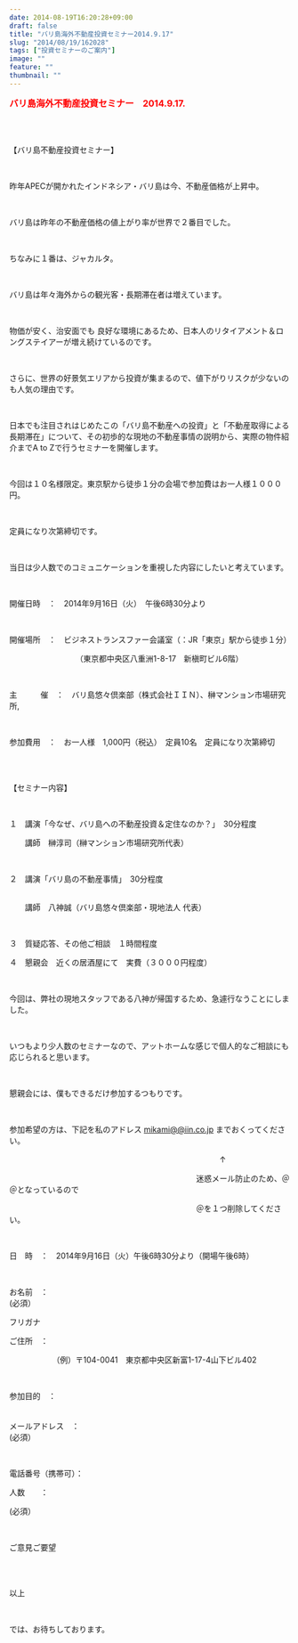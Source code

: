 ```yaml
---
date: 2014-08-19T16:20:28+09:00
draft: false
title: "バリ島海外不動産投資セミナー2014.9.17"
slug: "2014/08/19/162028"
tags: ["投資セミナーのご案内"]
image: ""
feature: ""
thumbnail: ""
---
```

<p><font color="#ff0000" size="3"><strong>バリ島海外不動産投資セミナー　2014.9.17.</strong></font></p><br/><br/><p>【バリ島不動産投資セミナー】</p><br/><p>昨年APECが開かれたインドネシア・バリ島は今、不動産価格が上昇中。</p><br/><p>バリ島は昨年の不動産価格の値上がり率が世界で２番目でした。</p><br/><p>ちなみに１番は、ジャカルタ。</p><br/><p>バリ島は年々海外からの観光客・長期滞在者は増えています。</p><br/><p>物価が安く、治安面でも 良好な環境にあるため、日本人のリタイアメント＆ロングステイアーが増え続けているのです。</p><br/><p>さらに、世界の好景気エリアから投資が集まるので、値下がりリスクが少ないのも人気の理由です。</p><br/><p>日本でも注目されはじめたこの「バリ島不動産への投資」と「不動産取得による長期滞在」について、その初歩的な現地の不動産事情の説明から、実際の物件紹介までA to Zで行うセミナーを開催します。</p><br/><p>今回は１０名様限定。東京駅から徒歩１分の会場で参加費はお一人様１０００円。</p><br/><p>定員になり次第締切です。</p><br/><p>当日は少人数でのコミュニケーションを重視した内容にしたいと考えています。</p><br/><p>開催日時　：　2014年9月16日（火）　午後6時30分より</p><br/><p>開催場所　：　ビジネストランスファー会議室（：JR「東京」駅から徒歩１分）　</p><p>　　　　　　　　　（東京都中央区八重洲1-8-17　新槇町ビル6階）</p><br/><p>主　　　催　：　バリ島悠々倶楽部（株式会社ＩＩＮ）、榊マンション市場研究所,</p><br/><p>参加費用　：　お一人様　1,000円（税込）　定員10名　定員になり次第締切</p><br/><br/><p>【セミナー内容】</p><br/><p>１　講演「今なぜ、バリ島への不動産投資＆定住なのか？」　30分程度<br/> </p><p>　　講師　榊淳司（榊マンション市場研究所代表）</p><br/><p>２　講演「バリ島の不動産事情」　30分程度</p><p><br/>　　講師　八神誠（バリ島悠々倶楽部・現地法人 代表）</p><br/><p>３　質疑応答、その他ご相談　１時間程度<br/></p><p>４　懇親会　近くの居酒屋にて　実費（３０００円程度）</p><br/><p>今回は、弊社の現地スタッフである八神が帰国するため、急遽行なうことにしました。</p><br/><p>いつもより少人数のセミナーなので、アットホームな感じで個人的なご相談にも応じられると思います。</p><br/><p>懇親会には、僕もできるだけ参加するつもりです。</p><br/><p>参加希望の方は、下記を私のアドレス <a href="mailto:mikami@@iin.co.jp">mikami@@iin.co.jp</a> までおくってください。</p><p>　　　　　　　　　　　　　　　　　　　　　　　　　　　↑</p><p>　　　　　　　　　　　　　　　　　　　　　　　　迷惑メール防止のため、＠＠となっているので</p><p>　　　　　　　　　　　　　　　　　　　　　　　　＠を１つ削除してください。</p><br/><p>日　時　：　2014年9月16日（火）午後6時30分より（開場午後6時） </p><br/><p>お名前　：<br/> (必須）  </p><p>フリガナ<br/>   </p><p>ご住所　：</p><p>　　　　　　（例）〒104-0041　東京都中央区新富1-17-4山下ビル402  </p><br/><p>参加目的　：<br/> 　　　　　  </p><p>メールアドレス　：<br/> (必須）  </p><br/><p>電話番号（携帯可）：<br/>  </p><p>人数　　：</p><p> (必須） </p><br/><p>ご意見ご要望<br/> </p><br/><br/><p>以上</p><br/><p>では、お待ちしております。</p>

